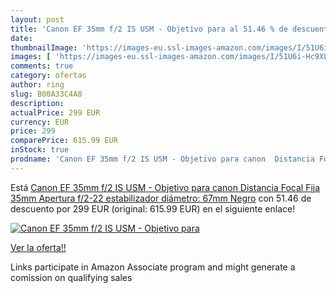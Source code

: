 ```yaml
---
layout: post
title: 'Canon EF 35mm f/2 IS USM - Objetivo para al 51.46 % de descuento'
date: 
thumbnailImage: 'https://images-eu.ssl-images-amazon.com/images/I/51U6i-Hc9XL._SL200_.jpg'
images: [ 'https://images-eu.ssl-images-amazon.com/images/I/51U6i-Hc9XL._SL200_.jpg' ]
comments: true
category: ofertas
author: ring
slug: B00A33C4A8
description:
actualPrice: 299 EUR
currency: EUR
price: 299
comparePrice: 615.99 EUR
inStock: true
prodname: 'Canon EF 35mm f/2 IS USM - Objetivo para canon  Distancia Focal Fija 35mm  Apertura f/2-22  estabilizador  diámetro: 67mm  Negro'
---
```


Está [Canon EF 35mm f/2 IS USM - Objetivo para canon  Distancia Focal Fija 35mm  Apertura f/2-22  estabilizador  diámetro: 67mm  Negro](https://www.amazon.es/dp/B00A33C4A8/?tag=tolees-21) con 51.46 de descuento por 299 EUR (original: 615.99 EUR) en el siguiente enlace!

[![Canon EF 35mm f/2 IS USM - Objetivo para](https://images-eu.ssl-images-amazon.com/images/I/51U6i-Hc9XL._SL200_.jpg)](https://www.amazon.es/dp/B00A33C4A8/?tag=tolees-21)

[Ver la oferta!!](https://www.amazon.es/dp/B00A33C4A8/?tag=tolees-21)

Links participate in Amazon Associate program and might generate a comission on qualifying sales


